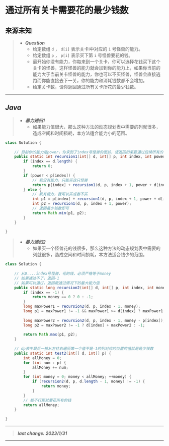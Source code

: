 # 通过所有关卡需要花的最少钱数

## 来源未知

> - ***Question***
>   - 给定数组 `d` ， `d[i]` 表示关卡i中对应的 `i` 号怪兽的能力。
>   - 给定数组 `p` ， `p[i]` 表示买下第 `i` 号怪兽要花的钱。
>   - 最开始你没有能力，你每来到一个关卡，你可以选择花钱买下这个关卡的怪兽，这样怪兽的能力就会加到你的能力上，如果你当前的能力大于当前关卡怪兽的能力，你也可以不买怪兽，怪兽会直接逃跑而你能直接去下一关，你的能力和消耗钱数都不会增加。
>   - 给定关卡数，请你返回通过所有关卡所花的最少钱数。

---

## *Java*

> - ***暴力递归1***
>   - 如果能力值很大，那么这种方法的动态规划表中需要的列就很多，造成空间和时间损耗，本方法适合能力小的范围。

```java
class Solution {
    
    // 目前你的能力是power，你来到了index号怪兽的面前，请返回如果要通过后续所有的怪兽需要花的最少钱数
    public static int recursion1(int[] d, int[] p, int index, int power) {
        if (index == d.length) {
            return 0;
        }
        if (power < p[index]) {
            // 我没有能力，只能买这只怪兽
            return p[index] + recursion1(d, p, index + 1, power + d[index]);
        } else {
            // 我有能力，我可以买或者不买
            int p1 = p[index] + recursion1(d, p, index + 1, power + d[index]);
            int p2 = recursion1(d, p, index + 1, power);
            // 返回最少钱数即可
            return Math.min(p1, p2);
        }
    }
    
}
```

> - ***暴力递归2***
>   - 如果买一个怪兽花的钱很多，那么这种方法的动态规划表中需要的列就很多，造成空间和时间损耗，本方法适合钱少的范围。

```java
class Solution {
    
    // 从0....index号怪兽，花的钱，必须严格等于money
    // 如果通过不了，返回-1
    // 如果可以通过，返回能通过情况下的最大能力值
    public static long recursion2(int[] d, int[] p, int index, int money) {
        if (index == -1) {
            return money == 0 ? 0 : -1;
        }
        long maxPower1 = recursion2(d, p, index - 1, money);
        long p1 = maxPower1 != -1 && maxPower1 >= d[index] ? maxPower1 : -1;
        
        long maxPower2 = recursion2(d, p, index - 1, money - p[index]);
        long p2 = maxPower2 != -1 ? d[index] + maxPower2 : -1;
        
        return Math.max(p1, p2);
    }
    
    // dp表中最后一排从左往右遍历第一个值不是-1的列对应的位置的值就是最少钱数
    public static int test2(int[] d, int[] p) {
        int allMoney = 0;
        for (int num : p) {
            allMoney += num;
        }
        for (int money = 0; money < allMoney; ++money) {
            if (recursion2(d, p, d.length - 1, money) != -1) {
                return money;
            }
        }
        // 都不行那就要花所有的钱
        return allMoney;
    }
    
}
```

---

> ***last change: 2023/1/31***

---
